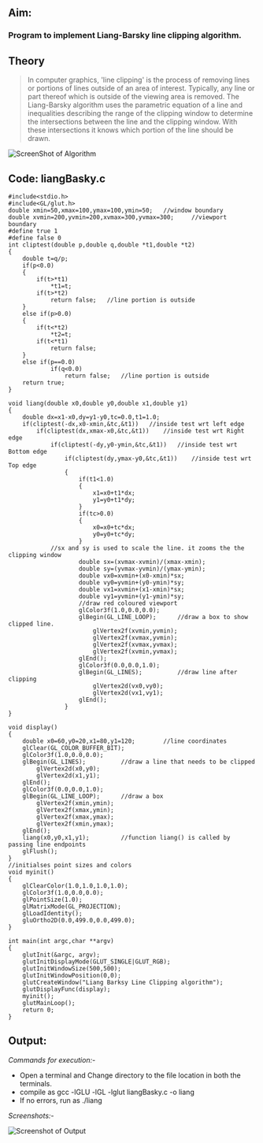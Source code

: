## Aim: 
### Program to implement Liang-Barsky line clipping algorithm.

## Theory
> In computer graphics, 'line clipping' is the process of removing lines or portions of lines outside of an area of interest. Typically, any line or part thereof which is outside of the viewing area is removed.
>The Liang-Barsky algorithm uses the parametric equation of a line and inequalities describing the range of the clipping window to determine the intersections between the line and the clipping window. With these intersections it knows which portion of the line should be drawn.

![ScreenShot of Algorithm](liangAlgo.png)

## Code: liangBasky.c
	#include<stdio.h>
	#include<GL/glut.h>
	double xmin=50,xmax=100,ymax=100,ymin=50;	//window boundary
	double xvmin=200,yvmin=200,xvmax=300,yvmax=300;		//viewport boundary
	#define true 1
	#define false 0
	int cliptest(double p,double q,double *t1,double *t2)
	{
		double t=q/p;
		if(p<0.0)
		{
			if(t>*t1)
				*t1=t;
			if(t>*t2)
				return false;	//line portion is outside
		}
		else if(p>0.0)
		{
			if(t<*t2)
				*t2=t;
			if(t<*t1)
				return false;
		}
		else if(p==0.0)
				if(q<0.0)
					return false;	//line portion is outside
		return true;
	}

	void liang(double x0,double y0,double x1,double y1)
	{
		double dx=x1-x0,dy=y1-y0,tc=0.0,t1=1.0;
		if(cliptest(-dx,x0-xmin,&tc,&t1))	//inside test wrt left edge
			if(cliptest(dx,xmax-x0,&tc,&t1))	//inside test wrt Right edge
				if(cliptest(-dy,y0-ymin,&tc,&t1))	//inside test wrt Bottom edge
					if(cliptest(dy,ymax-y0,&tc,&t1))	//inside test wrt Top edge
					{
						if(t1<1.0)
						{
							x1=x0+t1*dx;
							y1=y0+t1*dy;
						}
						if(tc>0.0)
						{
							x0=x0+tc*dx;
							y0=y0+tc*dy;
						}
				//sx and sy is used to scale the line. it zooms the the clipping window 
						double sx=(xvmax-xvmin)/(xmax-xmin);
						double sy=(yvmax-yvmin)/(ymax-ymin);
						double vx0=xvmin+(x0-xmin)*sx;
						double vy0=yvmin+(y0-ymin)*sy;
  						double vx1=xvmin+(x1-xmin)*sx;
  						double vy1=yvmin+(y1-ymin)*sy;
						//draw red coloured viewport
  						glColor3f(1.0,0.0,0.0);
						glBegin(GL_LINE_LOOP);		//draw a box to show clipped line.
							glVertex2f(xvmin,yvmin);
							glVertex2f(xvmax,yvmin);
							glVertex2f(xvmax,yvmax);
							glVertex2f(xvmin,yvmax);
  						glEnd();
  						glColor3f(0.0,0.0,1.0);
  						glBegin(GL_LINES);			//draw line after clipping
							glVertex2d(vx0,vy0);
							glVertex2d(vx1,vy1);
  						glEnd();
					}
	}
	
	void display()
	{
		double x0=60,y0=20,x1=80,y1=120;		//line coordinates
		glClear(GL_COLOR_BUFFER_BIT);
		glColor3f(1.0,0.0,0.0);
		glBegin(GL_LINES);			//draw a line that needs to be clipped 
			glVertex2d(x0,y0);
			glVertex2d(x1,y1);
		glEnd();
		glColor3f(0.0,0.0,1.0);
		glBegin(GL_LINE_LOOP);		//draw a box
			glVertex2f(xmin,ymin);
  			glVertex2f(xmax,ymin);
  			glVertex2f(xmax,ymax);
  			glVertex2f(xmin,ymax);
		glEnd();
		liang(x0,y0,x1,y1);			//function liang() is called by passing line endpoints
		glFlush();
	}
	//initialses point sizes and colors
	void myinit()
	{
		glClearColor(1.0,1.0,1.0,1.0);
		glColor3f(1.0,0.0,0.0);
		glPointSize(1.0);
		glMatrixMode(GL_PROJECTION);
		glLoadIdentity();
		gluOrtho2D(0.0,499.0,0.0,499.0);
	}
	
	int main(int argc,char **argv)
	{
		glutInit(&argc, argv);
		glutInitDisplayMode(GLUT_SINGLE|GLUT_RGB);
		glutInitWindowSize(500,500);
		glutInitWindowPosition(0,0);
		glutCreateWindow("Liang Barksy Line Clipping algorithm");
		glutDisplayFunc(display);
		myinit();
		glutMainLoop();
		return 0;
	}

## Output:
*Commands for execution:-*

* Open a terminal and Change directory to the file location in both the terminals.
* compile as gcc -lGLU -lGL -lglut liangBasky.c -o liang
* If no errors, run as ./liang

*Screenshots:-*

![Screenshot of Output](liang.png)   


